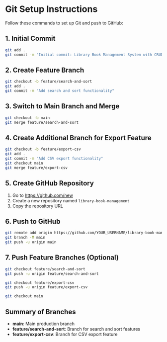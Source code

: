 # Git Setup Instructions

Follow these commands to set up Git and push to GitHub:

## 1. Initial Commit

```bash
git add .
git commit -m "Initial commit: Library Book Management System with CRUD, search, sort, and export features"
```

## 2. Create Feature Branch

```bash
git checkout -b feature/search-and-sort
git add .
git commit -m "Add search and sort functionality"
```

## 3. Switch to Main Branch and Merge

```bash
git checkout -b main
git merge feature/search-and-sort
```

## 4. Create Additional Branch for Export Feature

```bash
git checkout -b feature/export-csv
git add .
git commit -m "Add CSV export functionality"
git checkout main
git merge feature/export-csv
```

## 5. Create GitHub Repository

1. Go to https://github.com/new
2. Create a new repository named `library-book-management`
3. Copy the repository URL

## 6. Push to GitHub

```bash
git remote add origin https://github.com/YOUR_USERNAME/library-book-management.git
git branch -M main
git push -u origin main
```

## 7. Push Feature Branches (Optional)

```bash
git checkout feature/search-and-sort
git push -u origin feature/search-and-sort

git checkout feature/export-csv
git push -u origin feature/export-csv

git checkout main
```

## Summary of Branches

- **main**: Main production branch
- **feature/search-and-sort**: Branch for search and sort features
- **feature/export-csv**: Branch for CSV export feature


